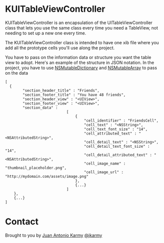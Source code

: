 KUITableViewController
======================

KUITableViewController is an encapsulation of the UITableViewController class that lets you use the same class every time you need a TableView, not needing to set up a new one every time.

The KUITableViewController class is intended to have one xib file where you add all the prototype cells you'll use along the project.

You have to pass on the information data or structure you want the table view to adopt.
Here's an example of the structure in JSON notation. In the project, you have to use [NSMutableDictionary](https://developer.apple.com/library/mac/#documentation/Cocoa/Reference/Foundation/Classes/NSMutableDictionary_Class/Reference/Reference.html) and [NSMutableArray](https://developer.apple.com/library/mac/#documentation/Cocoa/Reference/Foundation/Classes/NSMutableArray_Class/Reference/Reference.html) to pass on the data

```
[
  {
		"section_header_title" : "Friends",
		"section_footer_title" : "You have 48 friends",
		"section_header_view" : "<UIView>",
		"section_footer_view" : "<UIView>",
		"section_data" : 
							[
								{
									"cell_identifier" : "FriendsCell",
									"cell_text" : "<NSString>",
									"cell_text_font_size" : "14",
									"cell_attributed_text" : "<NSAttributedString>",
									"cell_detail_text" : "<NSString>",
									"cell_detail_text_font_size" : "14",
									"cell_detail_attributed_text" : "<NSAttributedString>",
									"cell_image_name" : "thumbnail_placeholder.png",
									"cell_image_url" : "http://mydomain.com/assets/image.png"
								},
								{...}
							]
	},
	{...}
]
```

Contact
======================

Brought to you by
[Juan Antonio Karmy](http://jakarmy.com)
[@jkarmy](https://twitter.com/jkarmy)
